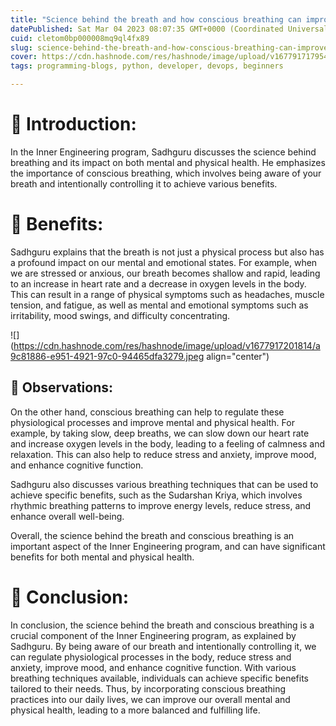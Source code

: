 ```yaml
---
title: "Science behind the breath and how conscious breathing can improve mental and physical health."
datePublished: Sat Mar 04 2023 08:07:35 GMT+0000 (Coordinated Universal Time)
cuid: cletom0bp000008mq9ql4fx89
slug: science-behind-the-breath-and-how-conscious-breathing-can-improve-mental-and-physical-health
cover: https://cdn.hashnode.com/res/hashnode/image/upload/v1677917179543/1b3b38e5-efca-4c19-b519-d6093245542d.jpeg
tags: programming-blogs, python, developer, devops, beginners

---
```


# **📍 Introduction:**

In the Inner Engineering program, Sadhguru discusses the science behind breathing and its impact on both mental and physical health. He emphasizes the importance of conscious breathing, which involves being aware of your breath and intentionally controlling it to achieve various benefits.

# **📍 Benefits:**

Sadhguru explains that the breath is not just a physical process but also has a profound impact on our mental and emotional states. For example, when we are stressed or anxious, our breath becomes shallow and rapid, leading to an increase in heart rate and a decrease in oxygen levels in the body. This can result in a range of physical symptoms such as headaches, muscle tension, and fatigue, as well as mental and emotional symptoms such as irritability, mood swings, and difficulty concentrating.

![](https://cdn.hashnode.com/res/hashnode/image/upload/v1677917201814/a9c81886-e951-4921-97c0-94465dfa3279.jpeg align="center")

## **🔹 Observations:**

On the other hand, conscious breathing can help to regulate these physiological processes and improve mental and physical health. For example, by taking slow, deep breaths, we can slow down our heart rate and increase oxygen levels in the body, leading to a feeling of calmness and relaxation. This can also help to reduce stress and anxiety, improve mood, and enhance cognitive function.

Sadhguru also discusses various breathing techniques that can be used to achieve specific benefits, such as the Sudarshan Kriya, which involves rhythmic breathing patterns to improve energy levels, reduce stress, and enhance overall well-being.

Overall, the science behind the breath and conscious breathing is an important aspect of the Inner Engineering program, and can have significant benefits for both mental and physical health.

# **📍 Conclusion:**

In conclusion, the science behind the breath and conscious breathing is a crucial component of the Inner Engineering program, as explained by Sadhguru. By being aware of our breath and intentionally controlling it, we can regulate physiological processes in the body, reduce stress and anxiety, improve mood, and enhance cognitive function. With various breathing techniques available, individuals can achieve specific benefits tailored to their needs. Thus, by incorporating conscious breathing practices into our daily lives, we can improve our overall mental and physical health, leading to a more balanced and fulfilling life.